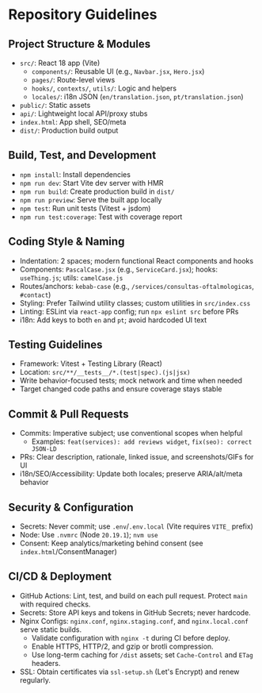# Repository Guidelines

## Project Structure & Modules
- `src/`: React 18 app (Vite)
  - `components/`: Reusable UI (e.g., `Navbar.jsx`, `Hero.jsx`)
  - `pages/`: Route-level views
  - `hooks/`, `contexts/`, `utils/`: Logic and helpers
  - `locales/`: i18n JSON (`en/translation.json`, `pt/translation.json`)
- `public/`: Static assets
- `api/`: Lightweight local API/proxy stubs
- `index.html`: App shell, SEO/meta
- `dist/`: Production build output

## Build, Test, and Development
- `npm install`: Install dependencies
- `npm run dev`: Start Vite dev server with HMR
- `npm run build`: Create production build in `dist/`
- `npm run preview`: Serve the built app locally
- `npm test`: Run unit tests (Vitest + jsdom)
- `npm run test:coverage`: Test with coverage report

## Coding Style & Naming
- Indentation: 2 spaces; modern functional React components and hooks
- Components: `PascalCase.jsx` (e.g., `ServiceCard.jsx`); hooks: `useThing.js`; utils: `camelCase.js`
- Routes/anchors: `kebab-case` (e.g., `/services/consultas-oftalmologicas`, `#contact`)
- Styling: Prefer Tailwind utility classes; custom utilities in `src/index.css`
- Linting: ESLint via `react-app` config; run `npx eslint src` before PRs
- i18n: Add keys to both `en` and `pt`; avoid hardcoded UI text

## Testing Guidelines
- Framework: Vitest + Testing Library (React)
- Location: `src/**/__tests__/*.(test|spec).(js|jsx)`
- Write behavior-focused tests; mock network and time when needed
- Target changed code paths and ensure coverage stays stable

## Commit & Pull Requests
- Commits: Imperative subject; use conventional scopes when helpful
  - Examples: `feat(services): add reviews widget`, `fix(seo): correct JSON‑LD`
- PRs: Clear description, rationale, linked issue, and screenshots/GIFs for UI
- i18n/SEO/Accessibility: Update both locales; preserve ARIA/alt/meta behavior

## Security & Configuration
- Secrets: Never commit; use `.env`/`.env.local` (Vite requires `VITE_` prefix)
- Node: Use `.nvmrc` (Node `20.19.1`); `nvm use`
- Consent: Keep analytics/marketing behind consent (see `index.html`/ConsentManager)

## CI/CD & Deployment
- GitHub Actions: Lint, test, and build on each pull request. Protect `main` with required checks.
- Secrets: Store API keys and tokens in GitHub Secrets; never hardcode.
- Nginx Configs: `nginx.conf`, `nginx.staging.conf`, and `nginx.local.conf` serve static builds.
  - Validate configuration with `nginx -t` during CI before deploy.
  - Enable HTTPS, HTTP/2, and gzip or brotli compression.
  - Use long-term caching for `/dist` assets; set `Cache-Control` and `ETag` headers.
- SSL: Obtain certificates via `ssl-setup.sh` (Let's Encrypt) and renew regularly.
